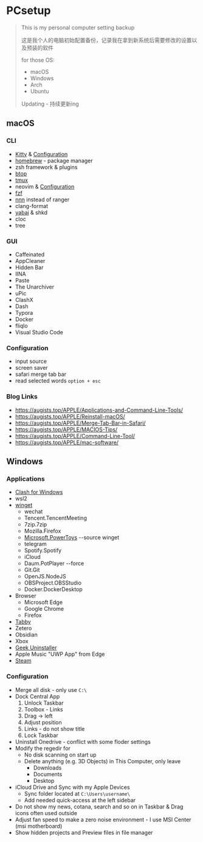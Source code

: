 # PCsetup

> This is my personal computer setting backup
>
> 这是我个人的电脑初始配置备份，记录我在拿到新系统后需要修改的设置以及预装的软件
>
> for those OS:
>   * macOS
>   * Windows
>   * Arch
>   * Ubuntu
>
> Updating - 持续更新ing

## macOS

### CLI

* [Kitty](https://sw.kovidgoyal.net/kitty/) & [Configuration](https://github.com/Augists/dotfiles/tree/master/.config/kitty)
* [homebrew](https://brew.sh/) - package manager
* zsh framework & plugins
* [btop](https://github.com/aristocratos/btop)
* [tmux](https://github.com/tmux/tmux)
* neovim & [Configuration](https://github.com/DUT-Unix-Like-Group/VapourNvim)
* [fzf](https://github.com/junegunn/fzf)
* [nnn](https://github.com/jarun/nnn) instead of ranger
* clang-format
* [yabai](https://github.com/koekeishiya/yabai) & shkd
* cloc
* tree

### GUI

* Caffeinated
* AppCleaner
* Hidden Bar
* IINA
* Paste
* The Unarchiver
* uPic
* ClashX
* Dash
* Typora
* Docker
* fliqlo
* Visual Studio Code

### Configuration

* input source
* screen saver
* safari merge tab bar
* read selected words `option + esc`


### Blog Links

* https://augists.top/APPLE/Applications-and-Command-Line-Tools/
* https://augists.top/APPLE/Reinstall-macOS/
* https://augists.top/APPLE/Merge-Tab-Bar-in-Safari/
* https://augists.top/APPLE/MACIOS-Tips/
* https://augists.top/APPLE/Command-Line-Tool/
* https://augists.top/APPLE/mac-software/

## Windows

### Applications

* [Clash for Windows](https://github.com/Fndroid/clash_for_windows_pkg)
* wsl2
* [winget](https://github.com/microsoft/winget-cli)
    * wechat
    * Tencent.TencentMeeting
    * 7zip.7zip
    * Mozilla.Firefox
    * [Microsoft.PowerToys](https://github.com/microsoft/PowerToys) --source winget
    * telegram
    * Spotify.Spotify
    * iCloud
    * Daum.PotPlayer --force
    * Git.Git
    * OpenJS.NodeJS
    * OBSProject.OBSStudio
    * Docker.DockerDesktop
* Browser
    * Microsoft Edge
    * Google Chrome
    * Firefox
* [Tabby](https://tabby.sh/)
* Zetero
* Obsidian
* Xbox
* [Geek Uninstaller](https://geekuninstaller.com/)
* Apple Music "UWP App" from Edge
* [Steam](https://store.steampowered.com/)

### Configuration

* Merge all disk - only use `C:\`
* Dock Central App
    1. Unlock Taskbar
    2. Toolbox - Links
    3. Drag -> left
    4. Adjust position
    5. Links - do not show title
    6. Lock Taskbar
* Uninstall Onedrive - conflict with some floder settings
* Modify the regedir for
    * No disk scanning on start up
    * Delete anything (e.g. 3D Objects) in This Computer, only leave
        * Downloads
        * Documents
        * Desktop
* iCloud Drive and Sync with my Apple Devices
    * Sync folder located at `C:\Users\username\`
    * Add needed quick-access at the left sidebar
* Do not show my news, cotana, search and so on in Taskbar & Drag icons often used outside
* Adjust fan speed to make a zero noise environment - I use MSI Center (msi motherboard)
* Show hidden projects and Preview files in file manager